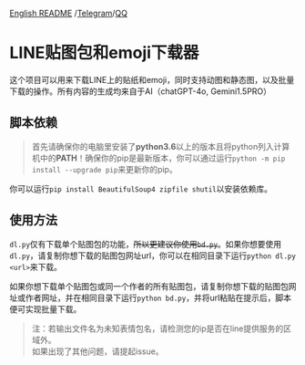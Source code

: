 [English README](./README_EN.md) /[Telegram](https://t.me/Eschericia0)/[QQ](https://qm.qq.com/q/dCn4enLQly)

# LINE贴图包和emoji下载器  

这个项目可以用来下载LINE上的贴纸和emoji，同时支持动图和静态图，以及批量下载的操作。所有内容的生成均来自于AI（chatGPT-4o, Gemini1.5PRO）  

## 脚本依赖
>首先请确保你的电脑里安装了**python3.6**以上的版本且将python列入计算机中的**PATH**！确保你的pip是最新版本，你可以通过运行``python -m pip install --upgrade pip``来更新你的pip。  

你可以运行``pip install BeautifulSoup4 zipfile shutil``以安装依赖库。

## 使用方法

``dl.py``仅有下载单个贴图包的功能，~~所以更建议你使用``bd.py``~~。如果你想要使用``dl.py``，请复制你想下载的贴图包网址url，你可以在相同目录下运行``python dl.py <url>``来下载。  

如果你想下载单个贴图包或同一个作者的所有贴图包，请复制你想下载的贴图包网址或作者网址，并在相同目录下运行``python bd.py``，并将url粘贴在提示后，脚本便可实现批量下载。

>
>注：若输出文件名为未知表情包名，请检测您的ip是否在line提供服务的区域外。  
>如果出现了其他问题，请提起issue。  
>
